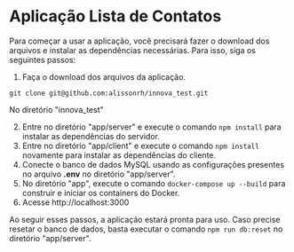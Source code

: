 # Aplicação Lista de Contatos

Para começar a usar a aplicação, você precisará fazer o download dos arquivos e instalar as dependências necessárias. Para isso, siga os seguintes passos:

1. Faça o download dos arquivos da aplicação.
```
git clone git@github.com:alissonrh/innova_test.git
```
No diretório "innova_test" 

2. Entre no diretório "app/server" e execute o comando `npm install` para instalar as dependências do servidor.
3. Entre no diretório "app/client" e execute o comando `npm install` novamente para instalar as dependências do cliente.
4. Conecte o banco de dados MySQL usando as configurações presentes no arquivo **.env** no diretório "app/server".
5. No diretório "app", execute o comando `docker-compose up --build` para construir e iniciar os containers do Docker.
6. Acesse http://localhost:3000

Ao seguir esses passos, a aplicação estará pronta para uso. Caso precise resetar o banco de dados, basta executar o comando `npm run db:reset` no diretório "app/server".

